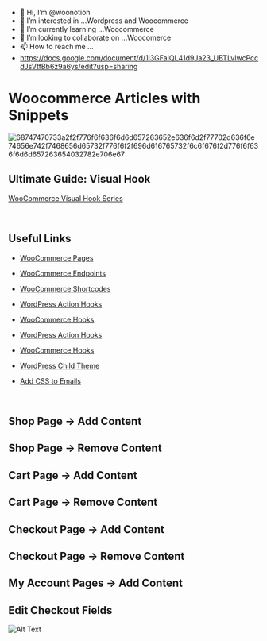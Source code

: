 - 👋 Hi, I’m @woonotion
- 👀 I’m interested in ...Wordpress and Woocommerce
- 🌱 I’m currently learning ...Woocommerce
- 💞️ I’m looking to collaborate on ...Woocomerce
- 📫 How to reach me ...
- https://docs.google.com/document/d/1i3GFaIQL41d9Ja23_UBTLvlwcPccdJsVtfBb6z9a6ys/edit?usp=sharing


# Woocommerce Articles with Snippets 
![68747470733a2f2f776f6f636f6d6d657263652e636f6d2f77702d636f6e74656e742f7468656d65732f776f6f2f696d616765732f6c6f676f2d776f6f636f6d6d657263654032782e706e67](https://user-images.githubusercontent.com/84559502/119216579-094ae300-bb07-11eb-9c77-2f8543ced512.png)


## Ultimate Guide: Visual Hook
[WooCommerce Visual Hook Series](https://www.businessbloomer.com/category/woocommerce-tips/visual-hook-series/)


<br/>

## Useful Links

* [WooCommerce Pages](https://docs.woocommerce.com/document/woocommerce-pages/)

* [WooCommerce Endpoints](https://docs.woocommerce.com/document/woocommerce-endpoints-2-1/)

* [WooCommerce Shortcodes](https://docs.woocommerce.com/document/woocommerce-shortcodes/)

* [WordPress Action Hooks](https://developer.wordpress.org/plugins/hooks/actions/)

* [WooCommerce Hooks](https://docs.woocommerce.com/document/introduction-to-hooks-actions-and-filters/)

* [WordPress Action Hooks](https://developer.wordpress.org/plugins/hooks/actions/)

* [WooCommerce Hooks](https://docs.woocommerce.com/document/introduction-to-hooks-actions-and-filters/)

* [WordPress Child Theme](https://developer.wordpress.org/themes/advanced-topics/child-themes/)

* [Add CSS to Emails](https://businessbloomer.com/woocommerce-add-css-woocommerce-emails/)


<br/>

## Shop Page -> Add Content

## Shop Page -> Remove Content

## Cart Page -> Add Content

## Cart Page -> Remove Content

## Checkout Page -> Add Content

## Checkout Page -> Remove Content

## My Account Pages -> Add Content

## Edit Checkout Fields

![Alt Text](https://media.giphy.com/media/vFKqnCdLPNOKc/giphy.gif)
